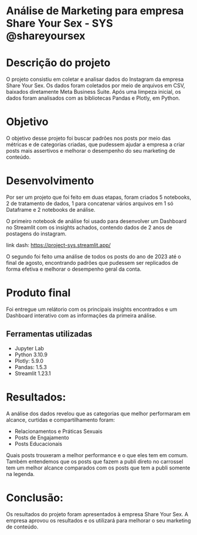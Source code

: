 # Análise de Marketing para empresa Share Your Sex - SYS  @shareyoursex

# Descrição do projeto 
O projeto consistiu em coletar e analisar dados do Instagram da empresa Share Your Sex. Os dados foram coletados por meio de arquivos em CSV, baixados diretamente Meta Business
Suite. Após uma limpeza inicial, os dados foram analisados com as bibliotecas Pandas e Plotly, em Python. 

# Objetivo 
O objetivo desse projeto foi buscar padrões nos posts por meio das métricas e de categorias criadas, que pudessem ajudar a empresa a criar posts mais assertivos e melhorar o
desempenho do seu marketing de conteúdo.

# Desenvolvimento 

Por ser um projeto que foi feito em duas etapas, foram criados 5 notebooks, 2 de tratamento de dados, 1 para concatenar vários arquivos em 1 só Dataframe e 2 notebooks de análise.

O primeiro notebook de análise foi usado para desenvolver um Dashboard no Streamlit com os insights achados, contendo dados de 2 anos de postagens do instagram.

link dash: https://project-sys.streamlit.app/

O segundo foi feito uma análise de todos os posts do ano de 2023 até o final de agosto, encontrando padrões que pudessem ser replicados de forma efetiva e melhorar o desempenho geral da conta.

# Produto final 
Foi entregue um relátorio com os principais insights encontrados e um Dashboard interativo com as informações da primeira análise. 

## Ferramentas utilizadas 
- Jupyter Lab
- Python 3.10.9
- Plotly: 5.9.0
- Pandas: 1.5.3
- Streamlit 1.23.1


# Resultados:
A análise dos dados revelou que as categorias que melhor performaram em alcance, curtidas e compartilhamento foram:

- Relacionamentos e Práticas Sexuais
- Posts de Engajamento
- Posts Educacionais

Quais posts trouxeram a melhor performance e o que eles tem em comum. Também entendemos que os posts que fazem a publi direto no carrossel tem um melhor alcance comparados com os posts que tem a publi somente na legenda.

# Conclusão:
Os resultados do projeto foram apresentados à empresa Share Your Sex. A empresa aprovou os resultados e os utilizará para melhorar o seu marketing de conteúdo.


